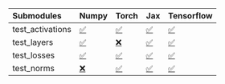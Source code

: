 | Submodules       | Numpy                                                                                                                           | Torch                                                                                                                           | Jax                                                                                                                             | Tensorflow                                                                                                                      |
|:-----------------|:--------------------------------------------------------------------------------------------------------------------------------|:--------------------------------------------------------------------------------------------------------------------------------|:--------------------------------------------------------------------------------------------------------------------------------|:--------------------------------------------------------------------------------------------------------------------------------|
| test_activations | <a href="https://github.com/unifyai/ivy/runs/8059019672?check_suite_focus=true" rel="noopener noreferrer" target="_blank">✅</a> | <a href="https://github.com/unifyai/ivy/runs/8059019794?check_suite_focus=true" rel="noopener noreferrer" target="_blank">✅</a> | <a href="https://github.com/unifyai/ivy/runs/8059019914?check_suite_focus=true" rel="noopener noreferrer" target="_blank">✅</a> | <a href="https://github.com/unifyai/ivy/runs/8059020031?check_suite_focus=true" rel="noopener noreferrer" target="_blank">✅</a> |
| test_layers      | <a href="https://github.com/unifyai/ivy/runs/8059019701?check_suite_focus=true" rel="noopener noreferrer" target="_blank">✅</a> | <a href="https://github.com/unifyai/ivy/runs/8059019828?check_suite_focus=true" rel="noopener noreferrer" target="_blank">❌</a> | <a href="https://github.com/unifyai/ivy/runs/8059019939?check_suite_focus=true" rel="noopener noreferrer" target="_blank">✅</a> | <a href="https://github.com/unifyai/ivy/runs/8059020057?check_suite_focus=true" rel="noopener noreferrer" target="_blank">✅</a> |
| test_losses      | <a href="https://github.com/unifyai/ivy/runs/8059019732?check_suite_focus=true" rel="noopener noreferrer" target="_blank">✅</a> | <a href="https://github.com/unifyai/ivy/runs/8059019864?check_suite_focus=true" rel="noopener noreferrer" target="_blank">✅</a> | <a href="https://github.com/unifyai/ivy/runs/8059019976?check_suite_focus=true" rel="noopener noreferrer" target="_blank">✅</a> | <a href="https://github.com/unifyai/ivy/runs/8059020089?check_suite_focus=true" rel="noopener noreferrer" target="_blank">✅</a> |
| test_norms       | <a href="https://github.com/unifyai/ivy/runs/8059019758?check_suite_focus=true" rel="noopener noreferrer" target="_blank">❌</a> | <a href="https://github.com/unifyai/ivy/runs/8059019885?check_suite_focus=true" rel="noopener noreferrer" target="_blank">✅</a> | <a href="https://github.com/unifyai/ivy/runs/8059020004?check_suite_focus=true" rel="noopener noreferrer" target="_blank">✅</a> | <a href="https://github.com/unifyai/ivy/runs/8059020113?check_suite_focus=true" rel="noopener noreferrer" target="_blank">✅</a> |